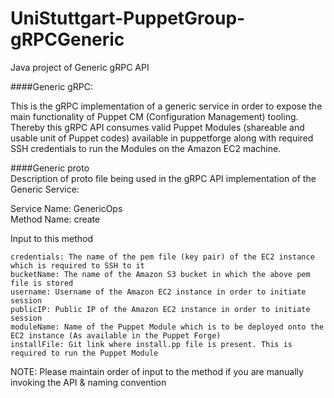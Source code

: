 # UniStuttgart-PuppetGroup-gRPCGeneric
Java project of Generic gRPC API

####Generic gRPC:

This is the gRPC implementation of a generic service in order to expose the main functionality of Puppet CM (Configuration Management) tooling.  
Thereby this gRPC API consumes valid Puppet Modules (shareable and usable unit of Puppet codes) available in puppetforge along with required SSH credentials to run the Modules on the Amazon EC2 machine.

####Generic proto  
Description of proto file being used in the gRPC API implementation of the Generic Service:

Service Name: GenericOps  
Method Name: create  

  Input to this method  
    
    credentials: The name of the pem file (key pair) of the EC2 instance which is required to SSH to it  
    bucketName: The name of the Amazon S3 bucket in which the above pem file is stored  
    username: Username of the Amazon EC2 instance in order to initiate session  
    publicIP: Public IP of the Amazon EC2 instance in order to initiate session  
    moduleName: Name of the Puppet Module which is to be deployed onto the EC2 instance (As available in the Puppet Forge)  
    installFile: Git link where install.pp file is present. This is required to run the Puppet Module
	
NOTE: Please maintain order of input to the method if you are manually invoking the API & naming convention

